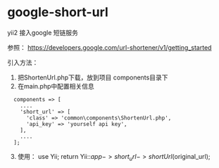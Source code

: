 # google-short-url
yii2 接入google 短链服务

参照： https://developers.google.com/url-shortener/v1/getting_started

引入方法：
1. 把ShortenUrl.php下载，放到项目 components目录下
2. 在main.php中配置相关信息
```
  components => [
    ....
    'short_url' => [
      'class' => 'common\components\ShortenUrl.php',
      'api_key' => 'yourself api key',
    ],
    ....
  ];
 ```
  
3. 使用：
use Yii;
return Yii::$app->short_url->shortUrl($original_url);
